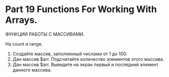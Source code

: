 ﻿# Part 19 Functions For Working With Arrays.

 ФУНКЦИИ РАБОТЫ С МАССИВАМИ.

 На count и range.

1. Создайте массив, заполненный числами от 1 до 100.
2. Дан массив $arr. Подсчитайте количество элементов этого массива.
3. Дан массив $arr. Выведите на экран первый и последний элемент данного массива.
